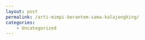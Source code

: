 ```yaml
---
layout: post
permalink: /arti-mimpi-berantem-sama-kalajengking/
categories:
    - Uncategorized
---
```


